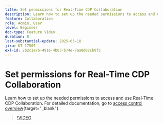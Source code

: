 ```yaml
---
title: Set permissions for Real-Time CDP Collaboration
description: Learn how to set up the needed permissions to access and use Real-Time CDP Collaboration
feature: Collaboration
role: Admin, User
level: Beginner
doc-type: Feature Video
duration: 0
last-substantial-update: 2025-03-18
jira: KT-17507
exl-id: 2b2c1a7b-4916-4b03-b74e-7aa0d02cb0f3
---
```

# Set permissions for Real-Time CDP Collaboration

Learn how to set up the needed permissions to access and use Real-Time CDP Collaboration. For detailed documentation, go to [access control overview](https://experienceleague.adobe.com/en/docs/real-time-cdp-collaboration/using/permissions/overview){target="_blank"}.

>[!VIDEO](https://video.tv.adobe.com/v/3452216/?learn=on&enablevpops)

